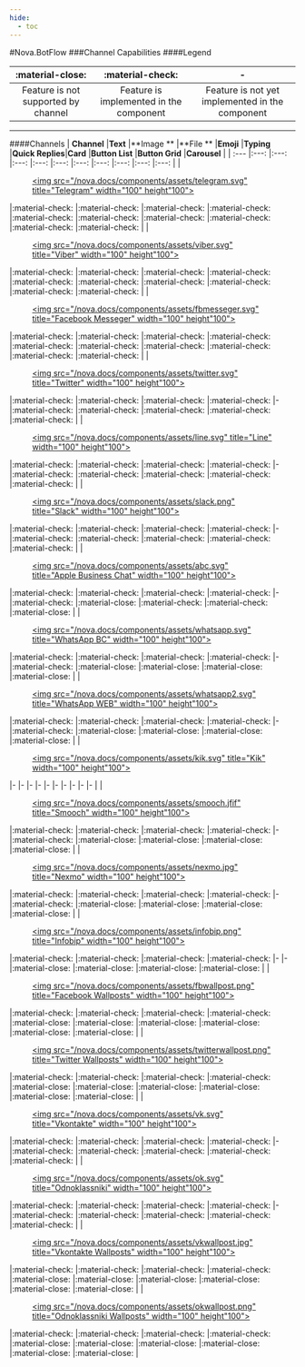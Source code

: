```yaml
---
hide:
  - toc
---
```


#Nova.BotFlow
###Channel Capabilities
####Legend

|:material-close:                   |:material-check:                       |-                                              |
| :---:                             |     :---:                             |          :---:                                |
|Feature is not supported by channel|Feature is implemented in the component|Feature is not yet implemented in the component|

***

####Channels
| **Channel**                                                                                                                                                                 |**Text**         |**Image **       |**File **        |**Emoji**        |**Typing**       |**Quick Replies**|**Card**         |**Button List**  |**Button Grid**  |**Carousel**     |
| :---                                                                                                                                                                        |:---:            |:---:            |:---:            |:---:            |:---:            |:---:            |:---:            |:---:            |:---:            |:---:            |
|<figure> <a href="botflow/telegramflow.html"> <img src="/nova.docs/components/assets/telegram.svg" title="Telegram" width="100" height"100"> </a> </figure>                  |:material-check: |:material-check: |:material-check: |:material-check: |:material-check: |:material-check: |:material-check: |:material-check: |:material-check: |:material-check: |
|<figure> <a href="botflow/viberflow.html"> <img src="/nova.docs/components/assets/viber.svg" title="Viber" width="100" height"100"> </a> </figure>                           |:material-check: |:material-check: |:material-check: |:material-check: |:material-check: |:material-check: |:material-check: |:material-check: |:material-check: |:material-check: |
|<figure> <a href="botflow/fbflow.html"> <img src="/nova.docs/components/assets/fbmesseger.svg" title="Facebook Messeger" width="100" height"100"> </a> </figure>             |:material-check: |:material-check: |:material-check: |:material-check: |:material-check: |:material-check: |:material-check: |:material-check: |:material-check: |:material-check: |
|<figure> <a href="botflow/twitterflow.html"> <img src="/nova.docs/components/assets/twitter.svg" title="Twitter" width="100" height"100"> </a> </figure>                     |:material-check: |:material-check: |:material-check: |:material-check: |-                |:material-check: |:material-check: |:material-check: |:material-check: |:material-check: |
|<figure> <a href="botflow/lineflow.html"> <img src="/nova.docs/components/assets/line.svg" title="Line" width="100" height"100"> </a> </figure>                              |:material-check: |:material-check: |:material-check: |:material-check: |-                |:material-check: |:material-check: |:material-check: |:material-check: |:material-check: |
|<figure> <a href="botflow/slackflow.html"> <img src="/nova.docs/components/assets/slack.png" title="Slack" width="100" height"100"> </a> </figure>                           |:material-check: |:material-check: |:material-check: |:material-check: |-                |:material-check: |:material-check: |:material-check: |:material-check: |:material-check: |
|<figure> <a href="botflow/abcflow.html"> <img src="/nova.docs/components/assets/abc.svg" title="Apple Business Chat" width="100" height"100"> </a> </figure>                 |:material-check: |:material-check: |:material-check: |:material-check: |-                |:material-check: |:material-close: |:material-check: |:material-check: |:material-close: |
|<figure> <a href="botflow/whatsappBCflow.html"> <img src="/nova.docs/components/assets/whatsapp.svg" title="WhatsApp BC" width="100" height"100"> </a> </figure>             |:material-check: |:material-check: |:material-check: |:material-check: |-                |:material-check: |:material-close: |:material-close: |:material-close: |:material-close: |
|<figure> <a href="botflow/whatsappWEBflow.html"> <img src="/nova.docs/components/assets/whatsapp2.svg" title="WhatsApp WEB" width="100" height"100"> </a> </figure>          |:material-check: |:material-check: |:material-check: |:material-check: |-                |:material-check: |:material-close: |:material-close: |:material-close: |:material-close: |
|<figure> <a href="botflow/kikflow.html"> <img src="/nova.docs/components/assets/kik.svg" title="Kik" width="100" height"100"> </a> </figure>                                 |-                |-                |-                |-                |-                |-                |-                |-                |-                |-                |
|<figure> <a href="botflow/smoochflow.html"> <img src="/nova.docs/components/assets/smooch.jfif" title="Smooch" width="100" height"100"> </a> </figure>                       |:material-check: |:material-check: |:material-check: |:material-check: |-                |:material-check: |:material-close: |:material-close: |:material-close: |:material-close: |
|<figure> <a href="botflow/nexmoflow.html"> <img src="/nova.docs/components/assets/nexmo.jpg" title="Nexmo" width="100" height"100"> </a> </figure>                           |:material-check: |:material-check: |:material-check: |:material-check: |-                |:material-check: |:material-close: |:material-close: |:material-close: |:material-close: |
|<figure> <a href="botflow/infobipflow.html"> <img src="/nova.docs/components/assets/infobip.png" title="Infobip" width="100" height"100"> </a> </figure>                     |:material-check: |:material-check: |:material-check: |:material-check: |-                |-                |:material-close: |:material-close: |:material-close: |:material-close: |
|<figure> <a href="botflow/fbwpflow.html"> <img src="/nova.docs/components/assets/fbwallpost.png" title="Facebook Wallposts" width="100" height"100"> </a> </figure>          |:material-check: |:material-check: |:material-check: |:material-check: |:material-close: |:material-close: |:material-close: |:material-close: |:material-close: |:material-close: |
|<figure> <a href="botflow/twitterwpflow.html"> <img src="/nova.docs/components/assets/twitterwallpost.png" title="Twitter Wallposts" width="100" height"100"> </a> </figure> |:material-check: |:material-check: |:material-check: |:material-check: |:material-close: |:material-close: |:material-close: |:material-close: |:material-close: |:material-close: |
|<figure> <a href="botflow/vkflow.html"> <img src="/nova.docs/components/assets/vk.svg" title="Vkontakte" width="100" height"100"> </a> </figure>                             |:material-check: |:material-check: |:material-check: |:material-check: |-                |:material-check: |:material-check: |:material-check: |:material-check: |:material-check: |
|<figure> <a href="botflow/okflow.html"> <img src="/nova.docs/components/assets/ok.svg" title="Odnoklassniki" width="100" height"100"> </a> </figure>                         |:material-check: |:material-check: |:material-check: |:material-check: |-                |:material-check: |:material-check: |:material-check: |:material-check: |:material-check: |
|<figure> <a href="botflow/vkwpflow.html"> <img src="/nova.docs/components/assets/vkwallpost.jpg" title="Vkontakte Wallposts" width="100" height"100"> </a> </figure>         |:material-check: |:material-check: |:material-check: |:material-check: |:material-close: |:material-close: |:material-close: |:material-close: |:material-close: |:material-close: |
|<figure> <a href="botflow/okwpflow.html"> <img src="/nova.docs/components/assets/okwallpost.png" title="Odnoklassniki Wallposts" width="100" height"100"> </a> </figure>     |:material-check: |:material-check: |:material-check: |:material-check: |:material-close: |:material-close: |:material-close: |:material-close: |:material-close: |:material-close: |
